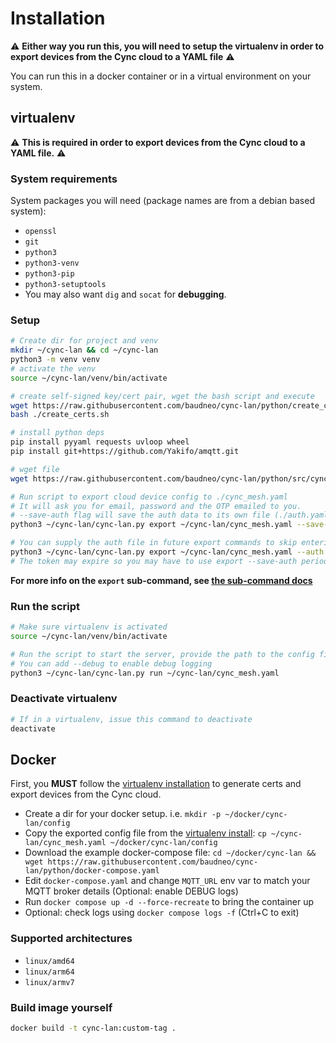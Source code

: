# Installation

:warning: **Either way you run this, you will need to setup the virtualenv in order to 
export devices from the Cync cloud to a YAML file** :warning:

You can run this in a docker container or in a virtual environment on your system.

## virtualenv
:warning: **This is required in order to export devices from the Cync cloud to a YAML file.** :warning:

### System requirements
System packages you will need (package names are from a debian based system):
- `openssl`
- `git`
- `python3`
- `python3-venv`
- `python3-pip`
- `python3-setuptools`
- You may also want `dig` and `socat` for **debugging**.

### Setup
```bash
# Create dir for project and venv
mkdir ~/cync-lan && cd ~/cync-lan
python3 -m venv venv
# activate the venv
source ~/cync-lan/venv/bin/activate

# create self-signed key/cert pair, wget the bash script and execute
wget https://raw.githubusercontent.com/baudneo/cync-lan/python/create_certs.sh
bash ./create_certs.sh

# install python deps
pip install pyyaml requests uvloop wheel
pip install git+https://github.com/Yakifo/amqtt.git

# wget file
wget https://raw.githubusercontent.com/baudneo/cync-lan/python/src/cync-lan.py

# Run script to export cloud device config to ./cync_mesh.yaml
# It will ask you for email, password and the OTP emailed to you.
# --save-auth flag will save the auth data to its own file (./auth.yaml by default if --auth-output is not supplied)
python3 ~/cync-lan/cync-lan.py export ~/cync-lan/cync_mesh.yaml --save-auth --auth-output ~/cync-lan/.auth.yaml

# You can supply the auth file in future export commands to skip entering email, pass and OTP by using -> 
python3 ~/cync-lan/cync-lan.py export ~/cync-lan/cync_mesh.yaml --auth ~/cync-lan/.auth.yaml
# The token may expire so you may have to use export --save-auth periodically.
```

**For more info on the `export` sub-command, see [the sub-command docs](./cync-lan%20sub-commands.md#export)**

### Run the script
```bash
# Make sure virtualenv is activated
source ~/cync-lan/venv/bin/activate

# Run the script to start the server, provide the path to the config file
# You can add --debug to enable debug logging
python3 ~/cync-lan/cync-lan.py run ~/cync-lan/cync_mesh.yaml
```

### Deactivate virtualenv
```bash
# If in a virtualenv, issue this command to deactivate
deactivate
````

## Docker

First, you **MUST** follow the [virtualenv installation](#virtualenv) to generate certs and export devices from the Cync cloud.

- Create a dir for your docker setup. i.e. `mkdir -p ~/docker/cync-lan/config`
- Copy the exported config file from the [virtualenv install](#virtualenv): `cp ~/cync-lan/cync_mesh.yaml ~/docker/cync-lan/config` 
- Download the example docker-compose file: `cd ~/docker/cync-lan && wget https://raw.githubusercontent.com/baudneo/cync-lan/python/docker-compose.yaml`
- Edit `docker-compose.yaml` and change `MQTT_URL` env var to match your MQTT broker details (Optional: enable DEBUG logs)
- Run `docker compose up -d --force-recreate` to bring the container up
- Optional: check logs using `docker compose logs -f` (Ctrl+C to exit)

### Supported architectures
- `linux/amd64`
- `linux/arm64`
- `linux/armv7`

### Build image yourself
```bash
docker build -t cync-lan:custom-tag .
```